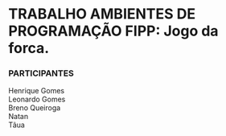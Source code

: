 # TRABALHO AMBIENTES DE PROGRAMAÇÃO FIPP: Jogo da forca.

### PARTICIPANTES
Henrique Gomes <br/>
Leonardo Gomes <br/>
Breno Queiroga <br/>
Natan <br/>
Tãua <br/>